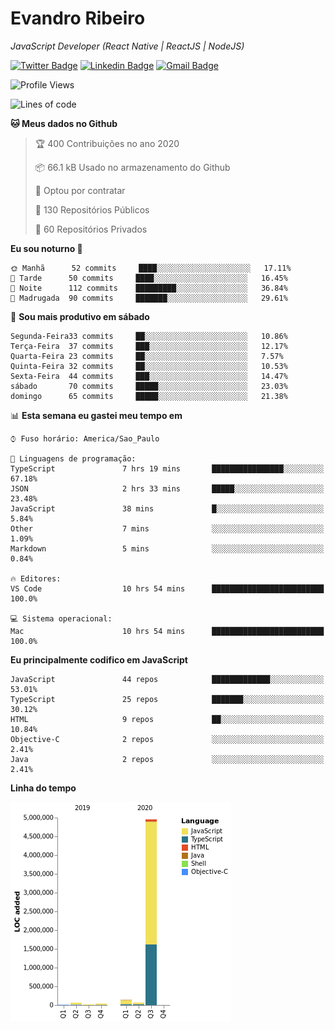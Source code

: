 # Evandro **Ribeiro**

*JavaScript Developer (React Native | ReactJS | NodeJS)*

[![Twitter Badge](https://img.shields.io/badge/-@ribeiroevandro-201B2D?style=flat-square&labelColor=201B2D&logo=twitter&logoColor=white&link=https://twitter.com/ribeiroevandro)](https://twitter.com/ribeiroevandro) 
[![Linkedin Badge](https://img.shields.io/badge/-Evandro%20Ribeiro-201B2D?style=flat-square&logo=Linkedin&logoColor=white&link=https://www.linkedin.com/in/ribeiroevandro)](https://www.linkedin.com/in/ribeiroevandro) 
[![Gmail Badge](https://img.shields.io/badge/-oi@ribeiroevandro.com.br-201B2D?style=flat-square&logo=Gmail&logoColor=white&link=mailto:oi@ribeiroevandro.com.br)](mailto:oi@ribeiroevandro.com.br)


<!--START_SECTION:waka-->
![Profile Views](http://img.shields.io/badge/Visualizac%C3%B5es%20do%20perfil-74-blue)

![Lines of code](https://img.shields.io/badge/Desde%20o%20Hello%20World%20eu%20escrevi-12.0%20million%20linhas%20de%20c%C3%B3digo-blue)

**🐱 Meus dados no Github** 

> 🏆 400 Contribuições no ano 2020
 > 
> 📦 66.1 kB Usado no armazenamento do Github 
 > 
> 💼 Optou por contratar
 > 
> 📜 130 Repositórios Públicos
 > 
> 🔑 60 Repositórios Privados 

**Eu sou noturno 🦉** 

```text
🌞 Manhã      52 commits     ████░░░░░░░░░░░░░░░░░░░░░   17.11% 
🌆 Tarde      50 commits     ████░░░░░░░░░░░░░░░░░░░░░   16.45% 
🌃 Noite      112 commits    █████████░░░░░░░░░░░░░░░░   36.84% 
🌙 Madrugada  90 commits     ███████░░░░░░░░░░░░░░░░░░   29.61%

```
📅 **Sou mais produtivo em sábado** 

```text
Segunda-Feira33 commits     ██░░░░░░░░░░░░░░░░░░░░░░░   10.86% 
Terça-Feira  37 commits     ███░░░░░░░░░░░░░░░░░░░░░░   12.17% 
Quarta-Feira 23 commits     ██░░░░░░░░░░░░░░░░░░░░░░░   7.57% 
Quinta-Feira 32 commits     ██░░░░░░░░░░░░░░░░░░░░░░░   10.53% 
Sexta-Feira  44 commits     ███░░░░░░░░░░░░░░░░░░░░░░   14.47% 
sábado       70 commits     █████░░░░░░░░░░░░░░░░░░░░   23.03% 
domingo      65 commits     █████░░░░░░░░░░░░░░░░░░░░   21.38%

```


📊 **Esta semana eu gastei meu tempo em** 

```text
⌚︎ Fuso horário: America/Sao_Paulo

💬 Linguagens de programação: 
TypeScript               7 hrs 19 mins       ████████████████░░░░░░░░░   67.18% 
JSON                     2 hrs 33 mins       █████░░░░░░░░░░░░░░░░░░░░   23.48% 
JavaScript               38 mins             █░░░░░░░░░░░░░░░░░░░░░░░░   5.84% 
Other                    7 mins              ░░░░░░░░░░░░░░░░░░░░░░░░░   1.09% 
Markdown                 5 mins              ░░░░░░░░░░░░░░░░░░░░░░░░░   0.84%

🔥 Editores: 
VS Code                  10 hrs 54 mins      █████████████████████████   100.0%

💻 Sistema operacional: 
Mac                      10 hrs 54 mins      █████████████████████████   100.0%

```

**Eu principalmente codifico em JavaScript** 

```text
JavaScript               44 repos            █████████████░░░░░░░░░░░░   53.01% 
TypeScript               25 repos            ███████░░░░░░░░░░░░░░░░░░   30.12% 
HTML                     9 repos             ██░░░░░░░░░░░░░░░░░░░░░░░   10.84% 
Objective-C              2 repos             ░░░░░░░░░░░░░░░░░░░░░░░░░   2.41% 
Java                     2 repos             ░░░░░░░░░░░░░░░░░░░░░░░░░   2.41%

```


**Linha do tempo**

![Chart not found](https://github.com/ribeiroevandro/ribeiroevandro/blob/master/charts/bar_graph.png) 


<!--END_SECTION:waka-->
